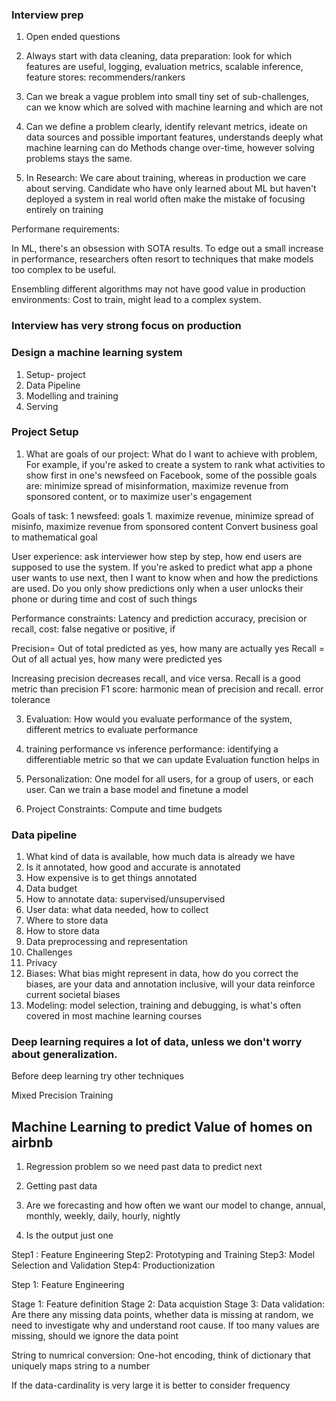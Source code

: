 ### Interview prep
1. Open ended questions

2. Always start with data cleaning, data preparation: look for which features are useful, logging, evaluation metrics, scalable inference, feature stores: recommenders/rankers

3. Can we break a vague problem into small tiny set of sub-challenges, can we know which are solved with machine learning and which are not

4. Can we define a problem clearly, identify relevant metrics, ideate on data sources and possible important features, understands deeply what machine learning can do
Methods change over-time, however solving problems stays the same.


5. In Research: We care about training, whereas in production we care about serving. Candidate who have only learned about ML but haven't deployed a system in real world
often make the mistake of focusing entirely on training

Performane requirements:

In ML, there's an obsession with SOTA results. To edge out a small increase in performance, researchers often resort to techniques that make models too complex to be useful.

Ensembling different algorithms may not have good value in production environments: Cost to train, might lead to a complex system.


### Interview has very strong focus on production



### Design a machine learning system

1. Setup- project
2. Data Pipeline
3. Modelling and training
4. Serving

### Project Setup
1. What are goals of our project: What do I want to achieve with problem, For example, if you're asked to create a system to rank what 
activities to show first in one's newsfeed on Facebook, some of the possible goals are: minimize spread of  misinformation, maximize revenue from
sponsored content, or to maximize user's engagement

Goals of task: 1 newsfeed: goals 1. maximize revenue, minimize spread of misinfo, maximize revenue from sponsored content
Convert business goal to mathematical goal

User experience: ask interviewer how step by step, how end users are supposed to use the system. If you're asked to predict what app a phone user wants to use next,
then I want to know when and how the predictions are used. Do you only show predictions only when a user unlocks their phone or during time and cost of such things

Performance constraints: Latency and prediction accuracy, precision or recall, cost: false negative or positive, if 

Precision= Out of total predicted as yes, how many are actually yes
Recall = Out of all actual yes, how many were predicted yes

Increasing precision decreases recall, and vice versa. Recall is a good metric than precision
F1 score: harmonic mean of precision and recall. error tolerance

3. Evaluation: How would you evaluate performance of the system, different metrics to evaluate performance 
4. training performance vs inference performance: identifying a differentiable metric so that we can update
Evaluation function helps in 

5. Personalization: One model for all users, for a group of users, or each user. Can we train a base model and finetune a model
6. Project Constraints: Compute and time budgets


### Data pipeline

1. What kind of data is available, how much data is already we have
2. Is it annotated, how good and accurate is annotated
3. How expensive is to get things annotated
4. Data budget
5. How to annotate data: supervised/unsupervised
6. User data: what data needed, how to collect
7. Where to store data
8. How to store data
9. Data preprocessing and representation
10. Challenges
11. Privacy
12. Biases: What bias might represent in data, how do you correct the biases, are your data
and annotation inclusive, will your data reinforce current societal biases
13. Modeling:
model selection, training and debugging, is what's often covered in most machine learning courses

### Deep learning requires a lot of data, unless we don't worry about generalization. 

Before deep learning try other techniques


Mixed Precision Training


## Machine Learning to predict Value of homes on airbnb

1. Regression problem so we need past data to predict next

2. Getting past data

3. Are we forecasting and how often we want our model to change, annual, monthly, weekly, daily, hourly, nightly

4. Is the output just one 


Step1 : Feature Engineering
Step2: Prototyping and Training
Step3: Model Selection and Validation
Step4: Productionization

Step 1: Feature Engineering

Stage 1: Feature definition
Stage 2: Data acquistion
Stage 3: Data validation: Are there any missing data points, whether data is missing at random,
we need to investigate why and understand root cause. If too many values are missing, should we ignore the data point

String to numrical conversion: One-hot encoding, think of dictionary that uniquely maps string to a number

If the data-cardinality is very large it is better to consider frequency

